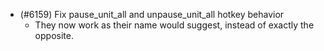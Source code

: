 - (#6159) Fix pause_unit_all and unpause_unit_all hotkey behavior
  - They now work as their name would suggest, instead of exactly the opposite. 
